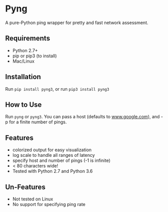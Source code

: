 Pyng
====
A pure-Python ping wrapper for pretty and fast network assessment.

Requirements
------------
- Python 2.7+
- pip or pip3 (to install)
- Mac/Linux

Installation
------------
Run ``pip install pyng3``, or run ``pip3 install pyng3``

How to Use
----------
Run ``pyng`` or ``pyng3``.  You can pass a host (defaults to www.google.com),
and -p for a finite number of pings.

Features
--------
- colorized output for easy visualization
- log scale to handle all ranges of latency
- specify host and number of pings (-1 is infinite)
- < 80 characters wide!
- Tested with Python 2.7 and Python 3.6

Un-Features
-----------
- Not tested on Linux
- No support for specifying ping rate
